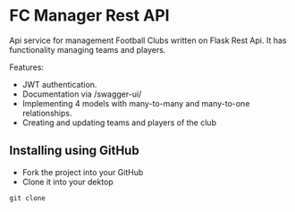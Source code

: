 # FC Manager Rest API
Api service for management Football Clubs written on Flask Rest Api. It has functionality managing teams and players.

Features:
- JWT authentication.
- Documentation via /swagger-ui/
- Implementing 4 models with many-to-many and many-to-one relationships.
- Creating and updating teams and players of the club

## Installing using GitHub
- Fork the project into your GitHub
- Clone it into your dektop
```
git clone
